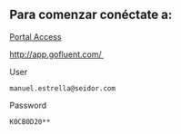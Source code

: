 ## Para comenzar conéctate a:

[Portal Access](https://eur02.safelinks.protection.outlook.com/?url=http%3A%2F%2Fapp.gofluent.com%2F&data=05%7C02%7Cmanuel.estrella%40seidor.com%7Cf7a40961ea5142f5895508dc41af84eb%7C654623d615044f22a146b7c72637766a%7C0%7C0%7C638457469335371718%7CUnknown%7CTWFpbGZsb3d8eyJWIjoiMC4wLjAwMDAiLCJQIjoiV2luMzIiLCJBTiI6Ik1haWwiLCJXVCI6Mn0%3D%7C0%7C%7C%7C&sdata=Pw9HVYESOC5%2BpKvlXECUsGoEzE%2BnVk2eBu1tfW4XQNg%3D&reserved=0)

http://app.gofluent.com/ 

User
```
manuel.estrella@seidor.com
```

Password
```
K0CB0D20**
```

